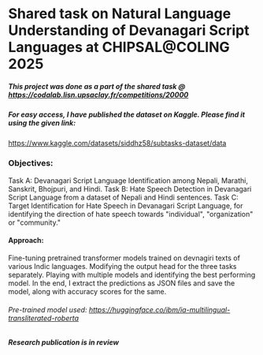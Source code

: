 # Shared task on Natural Language Understanding of Devanagari Script Languages at CHIPSAL@COLING 2025


##### This project was done as a part of the shared task @ https://codalab.lisn.upsaclay.fr/competitions/20000


##### For easy access, I have published the dataset on Kaggle. Please find it using the given link: 
https://www.kaggle.com/datasets/siddhz58/subtasks-dataset/data


### Objectives:
Task A: Devanagari Script Language Identification among Nepali, Marathi, Sanskrit, Bhojpuri, and Hindi.
Task B: Hate Speech Detection in Devanagari Script Language from a dataset of Nepali and Hindi sentences.
Task C: Target Identification for Hate Speech in Devanagari Script Language, for identifying the direction of hate speech towards "individual", "organization" or "community."

#### Approach:
Fine-tuning pretrained transformer models trained on devnagiri texts of various Indic languages. Modifying the output head for the three tasks separately.
Playing with multiple models and identifying the best performing model. In the end, I extract the predictions as JSON files and save the model, along with accuracy scores for the same.

###### Pre-trained model used: https://huggingface.co/ibm/ia-multilingual-transliterated-roberta

##### Research publication is in review

